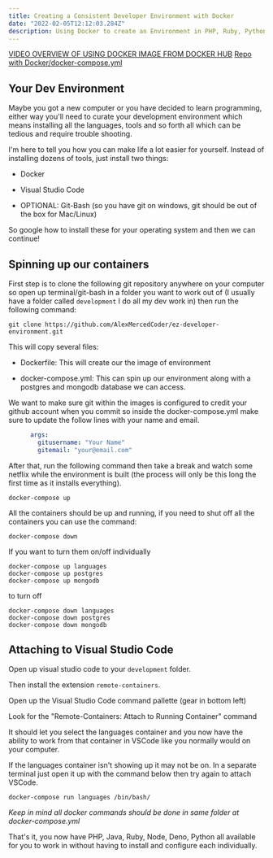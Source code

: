 ```yaml
---
title: Creating a Consistent Developer Environment with Docker
date: "2022-02-05T12:12:03.284Z"
description: Using Docker to create an Environment in PHP, Ruby, Python and more
---
```


[VIDEO OVERVIEW OF USING DOCKER IMAGE FROM DOCKER HUB](https://youtu.be/mN5UHsMNm4U)
[Repo with Docker/docker-compose.yml](https://github.com/AlexMercedCoder/ez-developer-environment/blob/main/Dockerfile)
## Your Dev Environment

Maybe you got a new computer or you have decided to learn programming, either way you'll need to curate your development environment which means installing all the languages, tools and so forth all which can be tedious and require trouble shooting.

I'm here to tell you how you can make life a lot easier for yourself. Instead of installing dozens of tools, just install two things:

- Docker
- Visual Studio Code

- OPTIONAL: Git-Bash (so you have git on windows, git should be out of the box for Mac/Linux) 

So google how to install these for your operating system and then we can continue!

## Spinning up our containers

First step is to clone the following git repository anywhere on your computer so open up terminal/git-bash in a folder you want to work out of (I usually have a folder called `development` I do all my dev work in) then run the following command:

`git clone https://github.com/AlexMercedCoder/ez-developer-environment.git`

This will copy several files:

- Dockerfile: This will create our the image of environment

- docker-compose.yml: This can spin up our environment along with a postgres and mongodb database we can access.

We want to make sure git within the images is configured to credit your github account when you commit so inside the docker-compose.yml make sure to update the follow lines with your name and email.

```yml
      args:
        gitusername: "Your Name"
        gitemail: "your@email.com"
```

After that, run the following command then take a break and watch some netflix while the environment is built (the process will only be this long the first time as it installs everything).

```
docker-compose up
```

All the containers should be up and running, if you need to shut off all the containers you can use the command:

```
docker-compose down
```

If you want to turn them on/off individually

```
docker-compose up languages
docker-compose up postgres
docker-compose up mongodb
```

to turn off

```
docker-compose down languages
docker-compose down postgres
docker-compose down mongodb
```

## Attaching to Visual Studio Code

Open up visual studio code to your `development` folder.

Then install the extension `remote-containers`.

Open up the Visual Studio Code command pallette (gear in bottom left)

Look for the "Remote-Containers: Attach to Running Container" command

It should let you select the languages container and you now have the ability to work from that container in VSCode like you normally would on your computer.

If the languages container isn't showing up it may not be on. In a separate terminal just open it up with the command below then try again to attach VSCode.

```
docker-compose run languages /bin/bash/
```
*Keep in mind all docker commands should be done in same folder at docker-compose.yml*

That's it, you now have PHP, Java, Ruby, Node, Deno, Python all available for you to work in without having to install and configure each individually.
